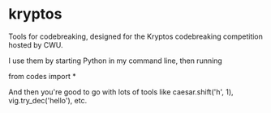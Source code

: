 # kryptos
Tools for codebreaking, designed for the Kryptos codebreaking competition hosted by CWU.

I use them by starting Python in my command line, then running

from codes import *

And then you're good to go with lots of tools like caesar.shift('h', 1), vig.try_dec('hello'), etc.
